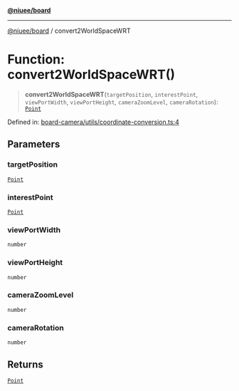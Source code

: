[**@niuee/board**](../README.md)

***

[@niuee/board](../globals.md) / convert2WorldSpaceWRT

# Function: convert2WorldSpaceWRT()

> **convert2WorldSpaceWRT**(`targetPosition`, `interestPoint`, `viewPortWidth`, `viewPortHeight`, `cameraZoomLevel`, `cameraRotation`): [`Point`](../type-aliases/Point.md)

Defined in: [board-camera/utils/coordinate-conversion.ts:4](https://github.com/niuee/board/blob/e6c1edcccf6525a0cc9088782c7c4653e837f533/src/board-camera/utils/coordinate-conversion.ts#L4)

## Parameters

### targetPosition

[`Point`](../type-aliases/Point.md)

### interestPoint

[`Point`](../type-aliases/Point.md)

### viewPortWidth

`number`

### viewPortHeight

`number`

### cameraZoomLevel

`number`

### cameraRotation

`number`

## Returns

[`Point`](../type-aliases/Point.md)
